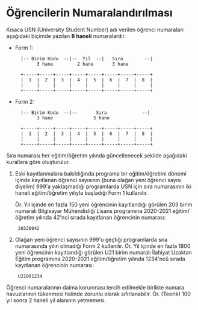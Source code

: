 Öğrencilerin Numaralandırılması
===============================

Kısaca USN (University Student Number) adı verilen öğrenci numaraları aşağıdaki
biçimde yazılan **8 haneli** numaralardır.

- Form 1:

        |-- Birim Kodu  --|--  Yıl  --|   Sıra        --|
              3 hane         2 hane       3 hane

        +-----+-----+-----+-----+-----+-----+-----+-----+
        |  1  |  2  |  3  |  4  |  5  |  6  |  7  |  8  |
        |     |     |     |     |     |     |     |     |
        +-----+-----+-----+-----+-----+-----+-----+-----+


- Form 2:

        |-- Birim Kodu  --|--       Sıra             --|
              3 hane               5 hane

        +-----+-----+-----+-----+-----+-----+-----+-----+
        |  1  |  2  |  3  |  4  |  5  |  6  |  7  |  8  |
        |     |     |     |     |     |     |     |     |
        +-----+-----+-----+-----+-----+-----+-----+-----+

Sıra numarası her eğitim/öğretim yılında güncellenecek şekilde aşağıdaki
kurallara göre oluşturulur.

1. Eski kayıtlanmalara bakıldığında programa bir eğitim/öğretimi dönemi içinde
   kayıtlanan öğrenci sayısının (buna olağan yeni öğrenci sayısı diyelim) 999'a
   yaklaşmadığı programlarda USN için sıra numarasının iki haneli eğitim/öğretim
   yılıyla başladığı Form 1 kullanılır.

   Ör. Yıl içinde en fazla 150 yeni öğrencinin kayıtlandığı görülen 203 birim
   numaralı Bilgisayar Mühendisliği Lisans programına 2020-2021 eğitim/öğretim
   yılında 42'nci sırada kayıtlanan öğrencinin numarası:

        20320042

2. Olağan yeni öğrenci sayısının 999'u geçtiği programlarda sıra numarasında
   yılın olmadığı Form 2 kullanılır.  Ör. Yıl içinde en fazla 1800 yeni
   öğrencinin kayıtlandığı görülen U21 birim numaralı İlahiyat Uzaktan Eğitim
   programına 2020-2021 eğitim/öğretim yılında 1234'ncü sırada kayıtlanan
   öğrencinin numarası:

        U21001234

Öğrenci numaralarının daima korunması tercih edilmekle birlikte numara
havuzlarının tükenmesi halinde zorunlu olarak sıfırlanabilir. Ör. (Teorik) 100
yıl sonra 2 haneli yıl alanının yetmemesi.
